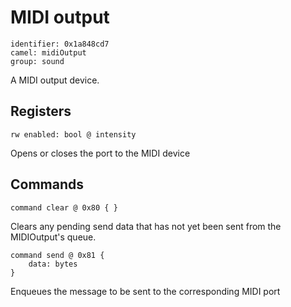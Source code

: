 # MIDI output

    identifier: 0x1a848cd7
    camel: midiOutput
    group: sound

A MIDI output device.

## Registers

    rw enabled: bool @ intensity

Opens or closes the port to the MIDI device

## Commands

    command clear @ 0x80 { }

Clears any pending send data that has not yet been sent from the MIDIOutput's queue.

    command send @ 0x81 {
        data: bytes
    }

Enqueues the message to be sent to the corresponding MIDI port
 